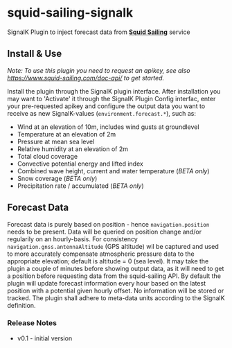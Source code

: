 # squid-sailing-signalk
SignalK Plugin to inject forecast data from __[Squid Sailing](https://www.squid-sailing.com/en/)__ service
## Install & Use
*Note: To use this plugin you need to request an apikey, see also https://www.squid-sailing.com/doc-api/ to get started.*

Install the plugin through the SignalK plugin interface. After installation you may want to 'Activate' it through the SignalK Plugin Config interfac, enter your pre-requested apikey and configure the output data you want to receive as new SignalK-values (`environment.forecast.*`), such as:
- Wind at an elevation of 10m, includes wind gusts at groundlevel 
- Temperature at an elevation of 2m
- Pressure at mean sea level
- Relative humidity at an elevation of 2m
- Total cloud coverage
- Convective potential energy and lifted index
- Combined wave height, current and water temperature (*BETA only*)
- Snow coverage (*BETA only*)
- Precipitation rate / accumulated (*BETA only*)

## Forecast Data
Forecast data is purely based on position - hence `navigation.position` needs to be present. Data will be queried on position change and/or regularily on an hourly-basis. For consistency `navigation.gnss.antennaAltitude` (GPS altitude) wil be captured and used to more accurately compensate atmospheric pressure data to the appropriate elevation; default is altitude = 0 (sea level). It may take the plugin a couple of minutes before showing output data, as it will need to get a position before requesting data from the squid-sailing API.
By default the plugin will update forecast information every hour based on the latest position with a potential given hourly offset. No information will be stored or tracked. The plugin shall adhere to meta-data units according to the SignalK definition.

### Release Notes
- v0.1 - initial version